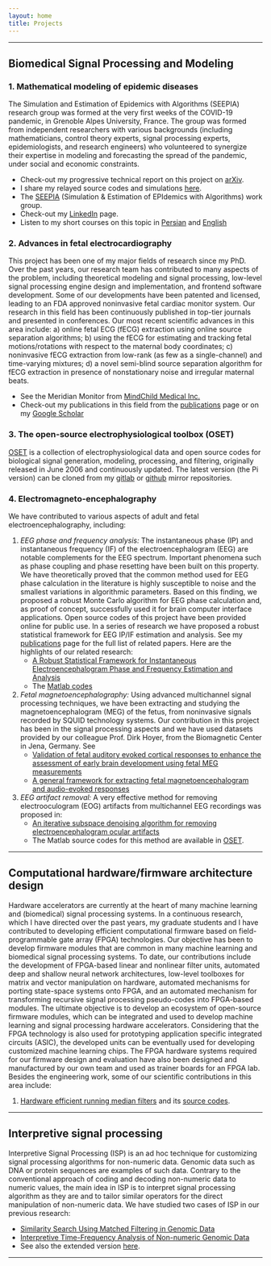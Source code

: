 ```yaml
---
layout: home
title: Projects
---
```


***
## Biomedical Signal Processing and Modeling
### 1. Mathematical modeling of epidemic diseases

The Simulation and Estimation of Epidemics with Algorithms (SEEPIA) research group was formed at the very first weeks of the COVID-19 pandemic, in Grenoble Alpes University, France. The group was formed from independent researchers with various backgrounds (including mathematicians, control theory experts, signal processing experts, epidemiologists, and research engineers) who volunteered to synergize their expertise in modeling and forecasting the spread of the pandemic, under social and economic constraints.
  * Check-out my progressive technical report on this project on [arXiv](https://arxiv.org/abs/2003.11371).
  * I share my relayed source codes and simulations [here](https://github.com/rsameni/EpidemicModeling).
  * The [SEEPIA](http://51.178.55.78/SEEPIA/seepia.htm) (Simulation & Estimation of EPIdemics with Algorithms) work group.
  * Check-out my [LinkedIn](https://www.linkedin.com/in/reza-sameni-8a191229/) page.
  * Listen to my short courses on this topic in [Persian](https://youtu.be/Zfh2G0VpBY) and [English](https://youtu.be/pasyQympFGE)

### 2. Advances in fetal electrocardiography
This project has been one of my major fields of research since my PhD. Over the past years, our research team has contributed to many aspects of the problem, including theoretical modeling and signal processing, low-level signal processing engine design and implementation, and frontend software development. Some of our developments have been patented and licensed, leading to an FDA approved noninvasive fetal cardiac monitor system. Our research in this field has been continuously published in top-tier journals and presented in conferences. Our most recent scientific advances in this area include: a) online fetal ECG (fECG) extraction using online source separation algorithms; b) using the fECG for estimating and tracking fetal motions/rotations with respect to the maternal body coordinates; c) noninvasive fECG extraction from low-rank (as few as a single-channel) and time-varying mixtures; d) a novel semi-blind source separation algorithm for fECG extraction in presence of nonstationary noise and irregular maternal beats.
  * See the Meridian Monitor from [MindChild Medical Inc.](http://www.mindchild.com/)
  * Check-out my publications in this field from the [publications](https://rsameni.github.io/Research/Publications) page or on my [Google Scholar](https://scholar.google.com/citations?user=MkoXtWwAAAAJ&hl=en)

### 3. The open-source electrophysiological toolbox (OSET)
[OSET](http://oset.ir) is a collection of electrophysiological data and open source codes for biological signal generation, modeling, processing, and filtering, originally released in June 2006 and continuously updated. The latest version (the Pi version) can be cloned from my [gitlab](https://gitlab.com/rsameni/OSET) or [github](https://github.com/rsameni/OSET) mirror repositories.

### 4. Electromagneto-encephalography
We have contributed to various aspects of adult and fetal electroencephalography, including:
1. *EEG phase and frequency analysis:* The instantaneous phase (IP) and instantaneous frequency (IF) of the electroencephalogram (EEG) are notable complements for the EEG spectrum. Important phenomena such as phase coupling and phase resetting have been built on this property. We have theoretically proved that the common method used for EEG phase calculation in the literature is highly susceptible to noise and the smallest variations in algorithmic parameters. Based on this finding, we proposed a robust Monte Carlo algorithm for EEG phase calculation and, as proof of concept, successfully used it for brain computer interface applications. Open source codes of this project have been provided online for public use.
In a series of research we have proposed a robust statistical framework for EEG IP/IF estimation and analysis. See my [publications](https://rsameni.github.io/Research/Publications/journals.html) page for the full list of related papers. Here are the highlights of our related research:
    * [A Robust Statistical Framework for Instantaneous Electroencephalogram Phase and Frequency Estimation and Analysis](https://doi.org/10.1088/1361-6579/aa93a1)
    * The [Matlab codes](https://github.com/EsiSeraj/EEG-PhaseFreq-Analysis)
 2. *Fetal magnetoencephalography:* Using advanced multichannel signal processing techniques, we have been extracting and studying the magnetoencephalogram (MEG) of the fetus, from noninvasive signals recorded by SQUID technology systems. Our contribution in this project has been in the signal processing aspects and we have used datasets provided by our colleague Prof. Dirk Hoyer, from the Biomagnetic Center in Jena, Germany. See
    * [Validation of fetal auditory evoked cortical responses to enhance the assessment of early brain development using fetal MEG measurements](https://doi.org/10.1088/0967-3334/32/11/002)
    * [A general framework for extracting fetal magnetoencephalogram and audio-evoked responses](https://doi.org/10.1016/j.jneumeth.2012.10.021)
 3. *EEG artifact removal:* A very effective method for removing electrooculogram (EOG) artifacts from multichannel EEG recordings was proposed in:
    * [An iterative subspace denoising algorithm for removing electroencephalogram ocular artifacts](https://doi.org/10.1016/j.jneumeth.2014.01.024)
    * The Matlab source codes for this method are available in [OSET](http://oset.ir).

***
## Computational hardware/firmware architecture design
Hardware accelerators are currently at the heart of many machine learning and (biomedical) signal processing systems. In a continuous research, which I have directed over the past years, my graduate students and I have contributed to developing efficient computational firmware based on field-programmable gate array (FPGA) technologies. Our objective has been to develop firmware modules that are common in many machine learning and biomedical signal processing systems. To date, our contributions include the development of FPGA-based linear and nonlinear filter units, automated deep and shallow neural network architectures, low-level toolboxes for matrix and vector manipulation on hardware, automated mechanisms for porting state-space systems onto FPGA, and an automated mechanism for transforming recursive signal processing pseudo-codes into FPGA-based modules. The ultimate objective is to develop an ecosystem of open-source firmware modules, which can be integrated and used to develop machine learning and signal processing hardware accelerators. Considering that the FPGA technology is also used for prototyping application specific integrated circuits (ASIC), the developed units can be eventually used for developing customized machine learning chips. The FPGA hardware systems required for our firmware design and evaluation have also been designed and manufactured by our own team and used as trainer boards for an FPGA lab. Besides the engineering work, some of our scientific contributions in this area include:
 1. [Hardware efficient running median filters](https://doi.org/10.1109/TCSII.2015.2504945) and its [source codes](https://rsameni.github.io/Research/Projects/MedianFilter/median.html).

***
## Interpretive signal processing
Interpretive Signal Processing (ISP) is an ad hoc technique for customizing signal processing algorithms for non-numeric data. Genomic data such as DNA or protein sequences are examples of such data. Contrary to the conventional approach of coding and decoding non-numeric data to numeric values, the main idea in ISP is to interpret signal processing algorithm as they are and to tailor similar operators for the direct manipulation of non-numeric data. We have studied two cases of ISP in our previous research:
* [Similarity Search Using Matched Filtering in Genomic Data](https://doi.org/10.1109/AISP.2012.6313793)
* [Interpretive Time-Frequency Analysis of Non-numeric Genomic Data](https://doi.org/10.1186/s12859-017-1524-0)
* See also the extended version [here](https://rsameni.github.io/Research/Projects/ISP/ISP.html).

***
